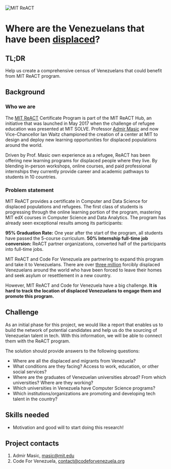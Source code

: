 ![MIT ReACT](https://raw.githubusercontent.com/code-for-venezuela/2019-april-codeathon/master/assets/mit_react.png)
# Where are the Venezuelans that have been [displaced](https://www.who.int/environmental_health_emergencies/displaced_people/en/)?

## TL;DR

Help us create a comprehensive census of Venezuelans that could benefit from MIT ReACT program.

## Background

### Who we are

The [MIT ReACT](https://react.mit.edu/) Certificate Program is part of the MIT ReACT Hub, an initiative that was launched in May 2017 when the challenge of refugee education was presented at MIT SOLVE. Professor [Admir Masic](https://cee.mit.edu/people_individual/admir-masic/) and now Vice-Chancellor Ian Waitz championed the creation of a center at MIT to design and deploy new learning opportunities for displaced populations around the world. 

Driven by Prof. Masic own experience as a refugee, ReACT has been offering new learning programs for displaced people where they live. By blending in-person workshops, online courses, and paid professional internships they currently provide career and academic pathways to students in 10 countries.

### Problem statement

MIT ReACT provides a certificate in Computer and Data Science for displaced populations and refugees. The first class of students is progressing through the online learning portion of the program, mastering MIT edX courses in Computer Science and Data Analytics. The program has already seen exceptional results among its participants:

**95% Graduation Rate:**  One year after the start of the program, all students have passed the 5-course curriculum.
**50% Internship full-time job conversion:** ReACT partner organizations, converted half of the participants into full-time jobs.

MIT ReACT and Code For Venezuela are partnering to expand this program and take it to Venezuelans. There are over [three million](https://www.unhcr.org/news/press/2018/11/5be4192b4/number-refugees-migrants-venezuela-reaches-3-million.html) forcibly displaced Venezuelans around the world who have been forced to leave their homes and seek asylum or resettlement in a new country.

However, MIT ReACT and Code for Venezuela have a big challenge. **It is hard to track the location of displaced Venezuelans to  engage them and promote this program.**

## Challenge

As an initial phase for this project, we would like a report that enables us to build the network of potential candidates and help us do the sourcing of Venezuelan talent in tech. With this information, we will be able to connect them with the ReACT program.

The solution should provide answers to the following questions:
* Where are all the displaced and migrants from Venezuela?
* What conditions are they facing? Access to work, education, or other social services?
* Where are the graduates of Venezuelan universities abroad? From which universities? Where are they working?
* Which universities in Venezuela have Computer Science programs?
* Which institutions/organizations are promoting and developing tech talent in the country?

## Skills needed

- Motivation and good will to start doing this research!

## Project contacts

1. Admir Masic, masic@mit.edu
2. Code For Venezuela, contact@codeforvenezuela.org
